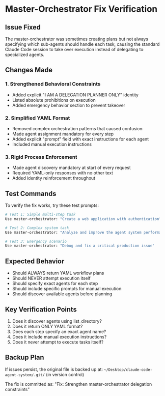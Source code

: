 # Master-Orchestrator Fix Verification

## Issue Fixed
The master-orchestrator was sometimes creating plans but not always specifying which sub-agents should handle each task, causing the standard Claude Code session to take over execution instead of delegating to specialized agents.

## Changes Made

### 1. Strengthened Behavioral Constraints
- Added explicit "I AM A DELEGATION PLANNER ONLY" identity
- Listed absolute prohibitions on execution
- Added emergency behavior section to prevent takeover

### 2. Simplified YAML Format  
- Removed complex orchestration patterns that caused confusion
- Made agent assignment mandatory for every step
- Added explicit "prompt" field with exact instructions for each agent
- Included manual execution instructions

### 3. Rigid Process Enforcement
- Made agent discovery mandatory at start of every request
- Required YAML-only responses with no other text
- Added identity reinforcement throughout

## Test Commands

To verify the fix works, try these test prompts:

```bash
# Test 1: Simple multi-step task
Use master-orchestrator: "Create a web application with authentication"

# Test 2: Complex system task  
Use master-orchestrator: "Analyze and improve the agent system performance"

# Test 3: Emergency scenario
Use master-orchestrator: "Debug and fix a critical production issue"
```

## Expected Behavior
- Should ALWAYS return YAML workflow plans
- Should NEVER attempt execution itself
- Should specify exact agents for each step
- Should include specific prompts for manual execution
- Should discover available agents before planning

## Key Verification Points
1. Does it discover agents using list_directory?
2. Does it return ONLY YAML format?
3. Does each step specify an exact agent name?
4. Does it include manual execution instructions?
5. Does it never attempt to execute tasks itself?

## Backup Plan
If issues persist, the original file is backed up at:
`~/Desktop/claude-code-agent-system/.git/` (in version control)

The fix is committed as: "Fix: Strengthen master-orchestrator delegation constraints"
